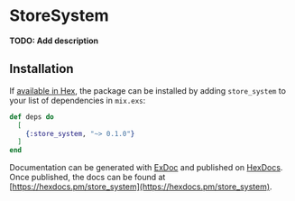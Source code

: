 # StoreSystem

**TODO: Add description**

## Installation

If [available in Hex](https://hex.pm/docs/publish), the package can be installed
by adding `store_system` to your list of dependencies in `mix.exs`:

```elixir
def deps do
  [
    {:store_system, "~> 0.1.0"}
  ]
end
```

Documentation can be generated with [ExDoc](https://github.com/elixir-lang/ex_doc)
and published on [HexDocs](https://hexdocs.pm). Once published, the docs can
be found at [https://hexdocs.pm/store_system](https://hexdocs.pm/store_system).

